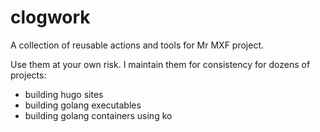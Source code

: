 # clogwork

A collection of reusable actions and tools for Mr MXF project.

Use them at your own risk. I maintain them for consistency for dozens of projects:

* building hugo sites
* building golang executables
* building golang containers using ko
